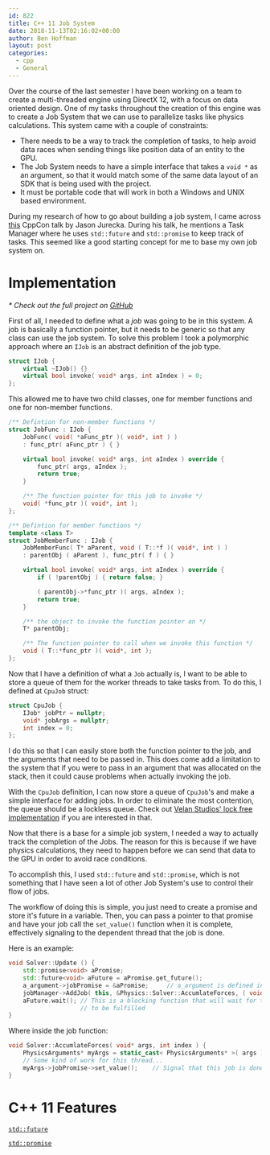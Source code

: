 ```yaml
---
id: 822
title: C++ 11 Job System
date: 2018-11-13T02:16:02+00:00
author: Ben Hoffman
layout: post
categories:
  - cpp
  - General
---
```


Over the course of the last semester I have been working on a team to
create a multi-threaded engine using DirectX 12, with a focus on data
oriented design. One of my tasks throughout the creation of this engine was to create a
Job System that we can use to parallelize tasks like physics calculations. This
system came with a couple of constraints:

* There needs to be a way to track the completion of tasks, to help avoid data races
  when sending things like position data of an entity to the GPU.
* The Job System needs to have a simple interface that takes a `void *` as
  an argument, so that it would match some of the same data layout of an SDK that
  is being used with the project.
* It must be portable code that will work in both a Windows and UNIX based
  environment.

During my research of how to go about building a job system, I came across
[this](https://www.youtube.com/watch?v=8AjRD6mU96s&t=1532s) CppCon talk by
Jason Jurecka. During his talk, he mentions a Task Manager where he uses
`std::future` and `std::promise` to keep track of tasks. This seemed like a good
starting concept for me to base my own job system on.

# Implementation
_* Check out the full project on [GitHub](https://github.com/engine-buddies/light-vox-engine/)_


First of all, I needed to define what a _job_ was going to be in this system.
A job is basically a function pointer, but it needs to be generic so that any
class can use the job system. To solve this problem I took a polymorphic
approach where an `IJob` is an abstract definition of the job type.

```C++
struct IJob {
    virtual ~IJob() {}
    virtual bool invoke( void* args, int aIndex ) = 0;
};
```

This allowed me to have two child classes, one for member functions and one for
non-member functions.

```C++
/** Defintion for non-member functions */
struct JobFunc : IJob {
    JobFunc( void( *aFunc_ptr )( void*, int ) )
    : func_ptr( aFunc_ptr ) { }

    virtual bool invoke( void* args, int aIndex ) override {
        func_ptr( args, aIndex );
        return true;
    }

    /** The function pointer for this job to invoke */
    void( *func_ptr )( void*, int );
};

/** Defintion for member functions */
template <class T>
struct JobMemberFunc : IJob {
    JobMemberFunc( T* aParent, void ( T::*f )( void*, int ) )
    : parentObj ( aParent ), func_ptr( f ) { }

    virtual bool invoke( void* args, int aIndex ) override {
        if ( !parentObj ) { return false; }

        ( parentObj->*func_ptr )( args, aIndex );
        return true;
    }

    /** the object to invoke the function pointer on */
    T* parentObj;

    /** The function pointer to call when we invoke this function */
    void ( T::*func_ptr )( void*, int );
};
```

Now that I have a definition of what a `Job` actually is, I want to be able to
store a queue of them for the worker threads to take tasks from. To do this, I
defined at `CpuJob` struct:

```C
struct CpuJob {
    IJob* jobPtr = nullptr;
    void* jobArgs = nullptr;
    int index = 0;
};
```

I do this so that I can easily store both the function pointer to the job, and
the arguments that need to be passed in. This does come add a limitation to the
system that if you were to pass in an argument that was allocated on the stack,
then it could cause problems when actually invoking the job.

With the `CpuJob` definition, I can now store a queue of `CpuJob`'s and make a
simple interface for adding jobs. In order to eliminate the most contention, the
queue should be a lockless queue. Check out
[Velan Studios' lock free implementation](https://www.velanstudios.com/blog/posts/our-first-open-source-release.html)
if you are interested in that.  

Now that there is a base for a simple job system, I needed a way to actually
track the completion of the Jobs. The reason for this is because if we have
physics calculations, they need to happen before we can send that data to the
GPU in order to avoid race conditions.

To accomplish this, I used `std::future` and `std::promise`, which is not something
that I have seen a lot of other Job System's use to control their flow of jobs.

The workflow of doing this is simple, you just need to create a promise
and store it's future in a variable. Then, you can pass a pointer to that
promise and have your job call the `set_value()` function when it is complete,
effectively signaling to the dependent thread that the job is done.  

Here is an example:

```C++
void Solver::Update () {
    std::promise<void> aPromise;
    std::future<void> aFuture = aPromise.get_future();
    a_argument->jobPromise = &aPromise;     // a_argument is defined in this class
    jobManager->AddJob( this, &Physics::Solver::AccumlateForces, ( void* ) ( a_argument ), 0 );
    aFuture.wait(); // This is a blocking function that will wait for that promise
                    // to be fulfilled
}
```
Where inside the job function:

```C++
void Solver::AccumlateForces( void* args, int index ) {
    PhysicsArguments* myArgs = static_cast< PhysicsArguments* >( args );
    // Some kind of work for this thread...
    myArgs->jobPromise->set_value();    // Signal that this job is done
}
```



# C++ 11 Features

[`std::future`](https://en.cppreference.com/w/cpp/thread/future)

[`std::promise`](https://en.cppreference.com/w/cpp/thread/promise)
